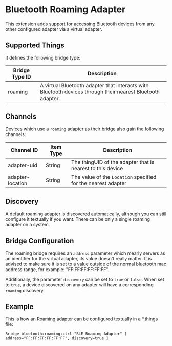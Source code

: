 # Bluetooth Roaming Adapter

This extension adds support for accessing Bluetooth devices from any other configured adapter via a virtual adapter.

## Supported Things

It defines the following bridge type:

| Bridge Type ID | Description                                                                                                |
|----------------|------------------------------------------------------------------------------------------------------------|
| roaming        | A virtual Bluetooth adapter that interacts with Bluetooth devices through their nearest Bluetooth adapter. |

## Channels

Devices which use a `roaming` adapter as their bridge also gain the following channels:

| Channel ID       | Item Type | Description                                                     |
|------------------|-----------|-----------------------------------------------------------------|
| adapter-uid      | String    | The thingUID of the adapter that is nearest to this device      |
| adapter-location | String    | The value of the `Location` specified for the nearest adapter    |

## Discovery

A default roaming adapter is discovered automatically, although you can still configure it textually if you want.
There can be only a single roaming adapter on a system.

## Bridge Configuration

The roaming bridge requires an `address` parameter which mearly servers as an identifier for the virtual adapter, its value doesn't really matter. 
It is advised to make sure it is set to a value outside of the normal bluetooth mac address range, for example: "FF:FF:FF:FF:FF:FF".

Additionally, the parameter `discovery` can be set to `true` or `false`. 
When set to `true`, a device discovered on any adapter will have a corresponding `roaming` discovery.

## Example

This is how an Roaming adapter can be configured textually in a *.things file:

```
Bridge bluetooth:roaming:ctrl "BLE Roaming Adapter" [ address="FF:FF:FF:FF:FF:FF", discovery=true ]
```
